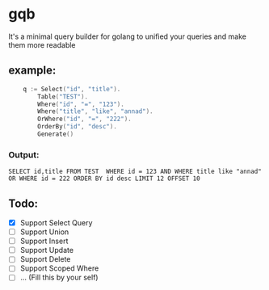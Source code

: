 # gqb
It's a minimal query builder for golang to unified your queries and make them more readable

## example:
```go
	q := Select("id", "title").
		Table("TEST").
		Where("id", "=", "123").
		Where("title", "like", "annad").
		OrWhere("id", "=", "222").
		OrderBy("id", "desc").
		Generate()
```
### Output: 
``` SELECT id,title FROM TEST  WHERE id = 123 AND WHERE title like "annad" OR WHERE id = 222 ORDER BY id desc LIMIT 12 OFFSET 10 ```

## Todo:
- [X] Support Select Query
- [ ] Support Union
- [ ] Support Insert
- [ ] Support Update
- [ ] Support Delete
- [ ] Support Scoped Where
- [ ] ... (Fill this by your self)
